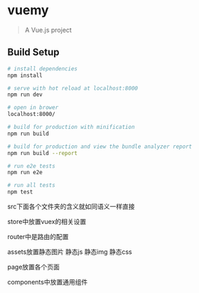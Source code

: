 # vuemy

> A Vue.js project

## Build Setup

``` bash
# install dependencies
npm install

# serve with hot reload at localhost:8000
npm run dev

# open in brower
localhost:8000/

# build for production with minification
npm run build

# build for production and view the bundle analyzer report
npm run build --report

# run e2e tests
npm run e2e

# run all tests
npm test
```


src下面各个文件夹的含义就如同语义一样直接


store中放置vuex的相关设置


router中是路由的配置


assets放置静态图片  静态js  静态img  静态css


page放置各个页面


components中放置通用组件
